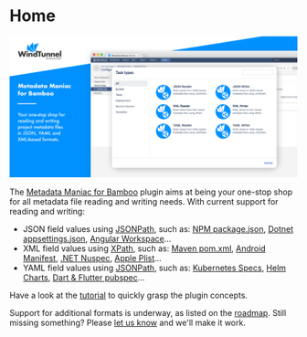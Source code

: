 # Home

<kbd>![banner](./_media/plugin_banner.png "Banner")</kbd>

The [Metadata Maniac for Bamboo](https://marketplace.atlassian.com/apps/1223553/metadata-maniac-for-bamboo) plugin aims at being your one-stop shop for all metadata file reading and writing
needs. With current support for reading and writing:

- JSON field values using [JSONPath](https://goessner.net/articles/JsonPath), such as: [NPM package.json](https://www.npmjs.com),
[Dotnet appsettings.json](https://docs.microsoft.com/en-us/aspnet/core/fundamentals/configuration), [Angular Workspace](https://angular.io/guide/workspace-config)...
- XML field values using [XPath](https://www.w3.org/TR/xpath-3/), such as: [Maven pom.xml](https://maven.apache.org/index.html),
[Android Manifest](https://developer.android.com/guide/topics/manifest/manifest-intro), [.NET Nuspec](https://docs.microsoft.com/en-us/nuget/reference/nuspec),
[Apple Plist](https://developer.apple.com/library/archive/documentation/General/Reference/InfoPlistKeyReference/Articles/AboutInformationPropertyListFiles.html)...
- YAML field values using [JSONPath](https://goessner.net/articles/JsonPath), such as: [Kubernetes Specs](https://kubernetes.io/docs/concepts/overview/working-with-objects/kubernetes-objects/),
[Helm Charts](https://helm.sh/docs/topics/charts/), [Dart & Flutter pubspec](https://dart.dev/tools/pub/pubspec)...

Have a look at the [tutorial](tutorial.md) to quickly grasp the plugin concepts.

Support for additional formats is underway, as listed on the [roadmap](roadmap.md). Still missing something? Please [let us know](../common/support.md) and we'll make it work.



